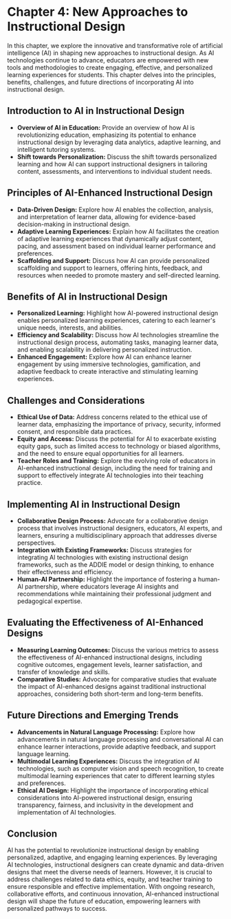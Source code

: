 Chapter 4: New Approaches to Instructional Design
=================================================

In this chapter, we explore the innovative and transformative role of artificial intelligence (AI) in shaping new approaches to instructional design. As AI technologies continue to advance, educators are empowered with new tools and methodologies to create engaging, effective, and personalized learning experiences for students. This chapter delves into the principles, benefits, challenges, and future directions of incorporating AI into instructional design.

Introduction to AI in Instructional Design
------------------------------------------

* **Overview of AI in Education:** Provide an overview of how AI is revolutionizing education, emphasizing its potential to enhance instructional design by leveraging data analytics, adaptive learning, and intelligent tutoring systems.
* **Shift towards Personalization:** Discuss the shift towards personalized learning and how AI can support instructional designers in tailoring content, assessments, and interventions to individual student needs.

Principles of AI-Enhanced Instructional Design
----------------------------------------------

* **Data-Driven Design:** Explore how AI enables the collection, analysis, and interpretation of learner data, allowing for evidence-based decision-making in instructional design.
* **Adaptive Learning Experiences:** Explain how AI facilitates the creation of adaptive learning experiences that dynamically adjust content, pacing, and assessment based on individual learner performance and preferences.
* **Scaffolding and Support:** Discuss how AI can provide personalized scaffolding and support to learners, offering hints, feedback, and resources when needed to promote mastery and self-directed learning.

Benefits of AI in Instructional Design
--------------------------------------

* **Personalized Learning:** Highlight how AI-powered instructional design enables personalized learning experiences, catering to each learner's unique needs, interests, and abilities.
* **Efficiency and Scalability:** Discuss how AI technologies streamline the instructional design process, automating tasks, managing learner data, and enabling scalability in delivering personalized instruction.
* **Enhanced Engagement:** Explore how AI can enhance learner engagement by using immersive technologies, gamification, and adaptive feedback to create interactive and stimulating learning experiences.

Challenges and Considerations
-----------------------------

* **Ethical Use of Data:** Address concerns related to the ethical use of learner data, emphasizing the importance of privacy, security, informed consent, and responsible data practices.
* **Equity and Access:** Discuss the potential for AI to exacerbate existing equity gaps, such as limited access to technology or biased algorithms, and the need to ensure equal opportunities for all learners.
* **Teacher Roles and Training:** Explore the evolving role of educators in AI-enhanced instructional design, including the need for training and support to effectively integrate AI technologies into their teaching practice.

Implementing AI in Instructional Design
---------------------------------------

* **Collaborative Design Process:** Advocate for a collaborative design process that involves instructional designers, educators, AI experts, and learners, ensuring a multidisciplinary approach that addresses diverse perspectives.
* **Integration with Existing Frameworks:** Discuss strategies for integrating AI technologies with existing instructional design frameworks, such as the ADDIE model or design thinking, to enhance their effectiveness and efficiency.
* **Human-AI Partnership:** Highlight the importance of fostering a human-AI partnership, where educators leverage AI insights and recommendations while maintaining their professional judgment and pedagogical expertise.

Evaluating the Effectiveness of AI-Enhanced Designs
---------------------------------------------------

* **Measuring Learning Outcomes:** Discuss the various metrics to assess the effectiveness of AI-enhanced instructional designs, including cognitive outcomes, engagement levels, learner satisfaction, and transfer of knowledge and skills.
* **Comparative Studies:** Advocate for comparative studies that evaluate the impact of AI-enhanced designs against traditional instructional approaches, considering both short-term and long-term benefits.

Future Directions and Emerging Trends
-------------------------------------

* **Advancements in Natural Language Processing:** Explore how advancements in natural language processing and conversational AI can enhance learner interactions, provide adaptive feedback, and support language learning.
* **Multimodal Learning Experiences:** Discuss the integration of AI technologies, such as computer vision and speech recognition, to create multimodal learning experiences that cater to different learning styles and preferences.
* **Ethical AI Design:** Highlight the importance of incorporating ethical considerations into AI-powered instructional design, ensuring transparency, fairness, and inclusivity in the development and implementation of AI technologies.

Conclusion
----------

AI has the potential to revolutionize instructional design by enabling personalized, adaptive, and engaging learning experiences. By leveraging AI technologies, instructional designers can create dynamic and data-driven designs that meet the diverse needs of learners. However, it is crucial to address challenges related to data ethics, equity, and teacher training to ensure responsible and effective implementation. With ongoing research, collaborative efforts, and continuous innovation, AI-enhanced instructional design will shape the future of education, empowering learners with personalized pathways to success.
